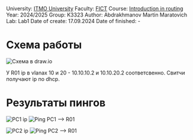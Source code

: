 University: [ITMO University](https://itmo.ru/ru/)
Faculty: [FICT](https://fict.itmo.ru)
Course: [Introduction in routing](https://github.com/itmo-ict-faculty/introduction-in-routing)
Year: 2024/2025
Group: K3323
Author: Abdrakhmanov Martin Maratovich
Lab: Lab1
Date of create: 17.09.2024
Date of finished: - 

# Схема работы 
![Схема в draw.io](https://media.discordapp.net/attachments/805406684457074708/1285561922368049266/lab1.drawio.png?ex=66eab856&is=66e966d6&hm=22aabe8c82a38b4ae4de0dc7ccd39eba47627ebcaed1db7673d76404b0bd7c4b&=&format=webp&quality=lossless&width=513&height=501)

У R01 ip в vlanах 10 и 20 - 10.10.10.2 и 10.10.20.2 соответсвенно. Свитчи получают ip по dhcp. 

# Результаты пингов 
![PC1 ip](https://media.discordapp.net/attachments/805406684457074708/1285548622473199657/image.png?ex=66eaabf3&is=66e95a73&hm=ee82b18e09a09d898696869aebc0819ced4be303853e3ee7e5278181efe5955b&=&format=webp&quality=lossless&width=1146&height=143)
![Ping PC1 --> R01](https://media.discordapp.net/attachments/805406684457074708/1285548517665800212/image.png?ex=66eaabda&is=66e95a5a&hm=b63f8c901b0d07c4e860b5e011f7cd2cf01cf01c51095ae262cc09ee1202a7e9&=&format=webp&quality=lossless&width=772&height=213)


![PC2 ip](https://media.discordapp.net/attachments/805406684457074708/1285547357571776512/image.png?ex=66eaaac6&is=66e95946&hm=c7845948ea4585d09272eef7d699cf4c03f31ac9f816dd8c43cfe9d6b1ac17c2&=&format=webp&quality=lossless&width=1295&height=253)
![Ping PC2 --> R01](https://media.discordapp.net/attachments/805406684457074708/1285548782888423505/image.png?ex=66eaac1a&is=66e95a9a&hm=82e1e749b0081865de564813a4c5ee5b0d3eac9dc813de8f7f64ea6a0eaef9ed&=&format=webp&quality=lossless&width=892&height=232)

